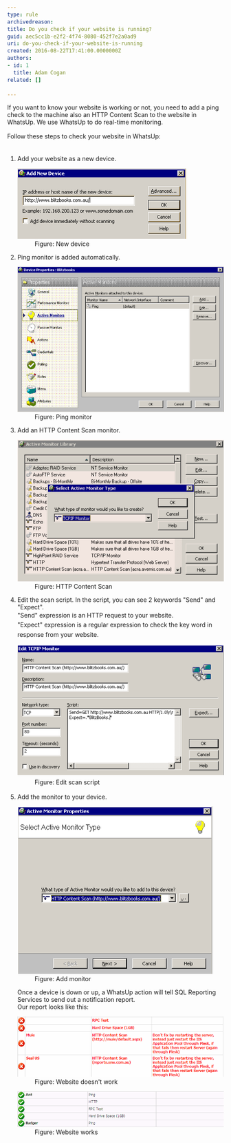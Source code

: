 ```yaml
---
type: rule
archivedreason: 
title: Do you check if your website is running?
guid: aec5cc1b-e2f2-4f74-8080-452f7e2a0ad9
uri: do-you-check-if-your-website-is-running
created: 2016-08-22T17:41:00.0000000Z
authors:
- id: 1
  title: Adam Cogan
related: []

---
```



<p>If you want to know your website is working or not, you need to add a ping check to the machine also an HTTP Content Scan to the website in WhatsUp. We use WhatsUp to do real-time monitoring.</p>​<span style="line-height:1.6;">Follow these steps to check your website in WhatsUp:</span>
<br><excerpt class='endintro'></excerpt><br>
<ol><li>Add your website as a new device. <dl class="image"><dt> <img src="running1.GIF" alt="running1.GIF" /> </dt><dd>Figure: New device</dd></dl></li><li>Ping monitor is added automatically. <dl class="image"><dt> <img src="running2.GIF" alt="running2.GIF" /> </dt><dd>Figure: Ping monitor</dd></dl></li><li>Add an HTTP Content Scan monitor. <dl class="image"><dt> <img src="running3.GIF" alt="running3.GIF" /> </dt><dd>Figure: HTTP Content Scan</dd></dl></li><li>Edit the scan script. In the script, you can see 2 keywords "Send" and "Expect".<br><span style="line-height:1.6;">"Send" expression is an </span> HTTP<span style="line-height:1.6;"> request to your website.<br></span><span style="line-height:1.6;">"Expect" expression is a regular expression to check the key word in response from your website.<br></span><span style="line-height:1.6;"> <dl class="image"><dt> <img src="running4.GIF" alt="running4.GIF" /> </dt><dd>Figure: Edit scan script</dd></dl> </span></li><li>Add the monitor to your device. <dl class="image"><dt> <img src="running5.GIF" alt="running5.GIF" /> </dt><dd>Figure: Add monitor</dd></dl> Once a device is down or up, a WhatsUp action will tell SQL Reporting Services to send out a notification report. <br>Our report looks like this: <dl class="image"><dt> <img src="running6.GIF" alt="running6.GIF" /> </dt><dd>Figure: Website doesn't work<br></dd></dl><dl class="image"><dt> <img src="running7.GIF" alt="running7.GIF" /> </dt><dd>Figure: Website works</dd></dl></li></ol>


